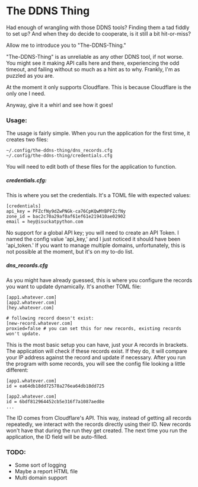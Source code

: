 # The DDNS Thing

Had enough of wrangling with those DDNS tools? Finding them a tad fiddly to set up? And when they do decide
to cooperate, is it still a bit hit-or-miss?

Allow me to introduce you to "The-DDNS-Thing."

"The-DDNS-Thing" is as unreliable as any other DDNS tool, if not worse. You might see it making API
calls here and there, experiencing the odd timeout, and failing without so much as a hint as to why. Frankly, I'm as
puzzled as you are.

At the moment it only supports Cloudflare. This is because Cloudflare is the only one I need.

Anyway, give it a whirl and see how it goes!

### Usage:

The usage is fairly simple. When you run the application for the first time, it creates two files:

```
~/.config/the-ddns-thing/dns_records.cfg
~/.config/the-ddns-thing/credentials.cfg
```

You will need to edit both of these files for the application to function.

##### credentials.cfg:

This is where you set the credentials. It's a TOML file with expected values:

```
[credentials]
api_key = PFZcfNy9dZwPNGk-ca76CpKQwMYBPFZcfNy
zone_id = bac2c70a29af0af61ef61e219410ae02902
email = hey@isuckatpython.com
```


No support for a global API key; you will need to create an API Token. I named the config value 'api_key,' and I just
noticed it should have been 'api_token.' If you want to manage multiple domains, unfortunately, this is not possible at
the moment, but it's on my to-do list.


##### dns_records.cfg

As you might have already guessed, this is where you configure the records you want to update dynamically. It's another
TOML file:

```
[app1.whatever.com]
[app2.whatever.com]
[hey.whatever.com]

# following record doesn't exist:
[new-record.whatever.com]
proxied=false # you can set this for new records, existing records won't update.
```

This is the most basic setup you can have, just your A records in brackets. The application will check if these records
exist. If they do, it will compare your IP address against the record and update if necessary. After you run the program
with some records, you will see the config file looking a little different:

```
[app1.whatever.com]
id = ea64db18dd72578a276ea64db18dd725

[app2.whatever.com]
id = 6bdf812964452cb5e316f7a1087aed8e
...
```

The ID comes from Cloudflare's API. This way, instead of getting all records repeatedly, we interact with the records
directly using their ID. New records won't have that during the run they get created. The next time you run the
application, the ID field will be auto-filled.

### TODO:

- Some sort of logging
- Maybe a report HTML file
- Multi domain support
